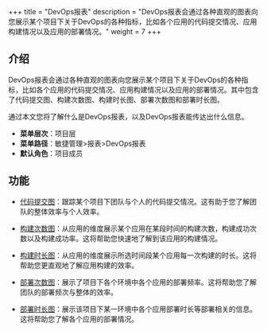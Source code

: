 +++
title = "DevOps报表"
description = "DevOps报表会通过各种直观的图表向您展示某个项目下关于DevOps的各种指标，比如各个应用的代码提交情况、应用构建情况以及应用的部署情况。"
weight = 7
+++

## 介绍

DevOps报表会通过各种直观的图表向您展示某个项目下关于DevOps的各种指标，比如各个应用的代码提交情况、应用构建情况以及应用的部署情况。其中包含了代码提交图、构建次数图、构建时长图、部署次数图和部署时长图。

通过本文您将了解什么是DevOps报表，以及DevOps报表能传达出什么信息。

- **菜单层次**：项目层
- **菜单路径**：敏捷管理>报表>DevOps报表
- **默认角色**：项目成员

## 功能

* [代码提交图](../devops-report/code-commits)：跟踪某个项目下团队与个人的代码提交情况。这有助于您了解团队的整体效率与个人效率。

* [构建次数图](../devops-report/build-frequency)：从应用的维度展示某个应用在某段时间的构建次数，构建成功次数以及构建成功率。这将帮助您快速地了解到该应用的构建情况。

* [构建时长图](../devops-report/build-duration)：从应用的维度展示所选时间段某个应用每一次构建的时长。这将帮助您更直观地了解应用构建的效率。

* [部署次数图](../devops-report/deploy-frequency)：展示了项目下各个环境中各个应用的部署频率。这将帮助您了解团队的部署频次与整体的效率。

* [部署时长图](../devops-report/deploy-duration)：展示该项目下某一环境中各个应用部署时长等部署相关的信息。这将帮助您了解各个应用的部署情况。





